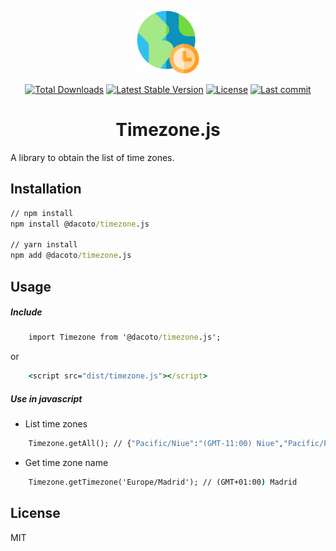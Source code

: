 <p align="center">
<img src="timezone.png"  height="100">
</p>

<p align="center">
<a href="https://www.npmjs.com/package/@dacoto/timezone.js"><img src="https://img.shields.io/npm/dt/@dacoto/timezone.js.svg" alt="Total Downloads"></a>
<a href="https://www.npmjs.com/package/@dacoto/timezone.js"><img src="https://img.shields.io/npm/v/@dacoto/timezone.js.svg" alt="Latest Stable Version"></a>
<a href="https://www.npmjs.com/package/@dacoto/timezone.js"><img src="https://img.shields.io/npm/l/@dacoto/timezone.js.svg" alt="License"></a>
<a href="https://github.com/dacoto/timezone.js"><img src="https://img.shields.io/github/last-commit/dacoto/timezone.js.svg" alt="Last commit"></a>
</p>

<h1 align="center">Timezone.js</h1>

A library to obtain the list of time zones.

## Installation

``` cmd
// npm install
npm install @dacoto/timezone.js

// yarn install
npm add @dacoto/timezone.js
```

## Usage

##### Include

``` cmd
    import Timezone from '@dacoto/timezone.js';
```
or
``` cmd
    <script src="dist/timezone.js"></script>
```
##### Use in javascript

- List time zones

``` cmd
    Timezone.getAll(); // {"Pacific/Niue":"(GMT-11:00) Niue","Pacific/Pago_Pago":"(GMT-11:00 ...
```

- Get time zone name

``` cmd
    Timezone.getTimezone('Europe/Madrid'); // (GMT+01:00) Madrid
```

## License

MIT